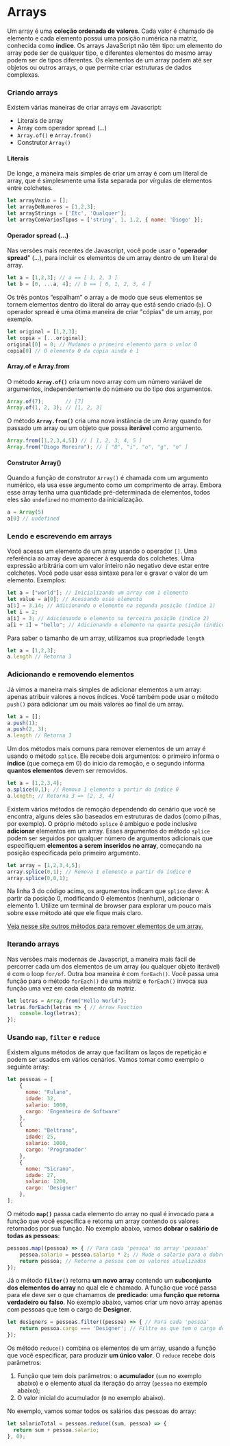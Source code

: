 # Arrays

Um array é uma **coleção ordenada de valores**. Cada valor é chamado de elemento e cada elemento possui uma posição numérica na matriz, conhecida como **índice**. Os arrays JavaScript não têm tipo: um elemento do array pode ser de qualquer tipo, e diferentes elementos do mesmo array podem ser de tipos diferentes. Os elementos de um array podem até ser objetos ou outros arrays, o que permite criar estruturas de dados complexas.

### Criando arrays

Existem várias maneiras de criar arrays em Javascript:

* Literais de array
* Array com operador spread \(...\)
* `Array.of()` e `Array.from()`
* Construtor `Array()` 

#### Literais

De longe, a maneira mais simples de criar um array é com um literal de array, que é simplesmente uma lista separada por vírgulas de elementos entre colchetes.

```javascript
let arrayVazio = [];
let arrayDeNumeros = [1,2,3];
let arrayStrings = ['Etc', 'Qualquer'];
let arrayComVariosTipos = ['string', 1, 1.2, { nome: 'Diogo' }];
```

#### Operador spread \(...\)

Nas versões mais recentes de Javascript, você pode usar o "**operador spread**" \(...\), para incluir os elementos de um array dentro de um literal de array.

```javascript
let a = [1,2,3]; // a == [ 1, 2, 3 ]
let b = [0, ...a, 4]; // b == [ 0, 1, 2, 3, 4 ]
```

Os três pontos “espalham” o array `a` de modo que seus elementos se tornem elementos dentro do literal do array que está sendo criado \(`b`\). O operador spread é uma ótima maneira de criar "cópias" de um array, por exemplo.

```javascript
let original = [1,2,3];
let copia = [...original];
original[0] = 0; // Mudamos o primeiro elemento para o valor 0
copia[0] // O elemento 0 da cópia ainda é 1
```

#### Array.of e Array.from

O método **`Array.of()`** cria um novo array com um número variável de argumentos, independentemente do número ou do tipo dos argumentos.

```javascript
Array.of(7);       // [7]
Array.of(1, 2, 3); // [1, 2, 3]
```

O método **`Array.from()`** cria uma nova instância de um Array quando for passado um array ou um objeto que possa **iterável** como argumento.

```javascript
Array.from([1,2,3,4,5]) // [ 1, 2, 3, 4, 5 ]
Array.from("Diogo Moreira"); // [ "D", "i", "o", "g", "o" ]
```

#### Construtor Array\(\)

Quando a função de construtor `Array()` é chamada com um argumento numérico, ela usa esse argumento como um comprimento de array. Embora esse array tenha uma quantidade pré-determinada de elementos, todos eles são `undefined` no momento da inicialização.

```javascript
a = Array(5)
a[0] // undefined
```

### Lendo e escrevendo em arrays

Você acessa um elemento de um array usando o operador `[]`. Uma referência ao array deve aparecer à esquerda dos colchetes. Uma expressão arbitrária com um valor inteiro não negativo deve estar entre colchetes. Você pode usar essa sintaxe para ler e gravar o valor de um elemento. Exemplos:

```javascript
let a = ["world"]; // Inicializando um array com 1 elemento
let value = a[0]; // Acessando esse elemento
a[1] = 3.14; // Adicionando o elemento na segunda posição (índice 1)
let i = 2;
a[i] = 3; // Adicionando o elemento na terceira posição (indice 2)
a[i + 1] = "hello"; // Adicionando o elemento na quarta posição (indice 3)
```

Para saber o tamanho de um array, utilizamos sua propriedade `length`

```javascript
let a = [1,2,3];
a.length // Retorna 3
```

### Adicionando e removendo elementos

Já vimos a maneira mais simples de adicionar elementos a um array: apenas atribuir valores a novos índices. Você também pode usar o método `push()` para adicionar um ou mais valores ao final de um array.

```javascript
let a = [];
a.push(1);
a.push(2, 3);
a.length // Retorna 3
```

Um dos métodos mais comuns para remover elementos de um array é usando o método `splice`. Ele recebe dois argumentos: o primeiro informa o **índice** \(que começa em 0\) do início da remoção, e o segundo informa **quantos elementos** devem ser removidos.

```javascript
let a = [1,2,3,4];
a.splice(0,1); // Remova 1 elemento a partir do índice 0
a.length; // Retorna 3 => [2, 3, 4]
```

Existem vários métodos de remoção dependendo do cenário que você se encontra, alguns deles são baseados em estruturas de dados \(como pilhas, por exemplo\). O próprio método `splice` é ambiguo e pode inclusive **adicionar** elementos em um array. Esses argumentos do método `splice` podem ser seguidos por qualquer número de argumentos adicionais que especifiquem **elementos a serem inseridos no array**, começando na posição especificada pelo primeiro argumento.

```javascript
let array = [1,2,3,4,5];
array.splice(0,1); // Remova 1 elemento a partir do índice 0
array.splice(0,0,1);
```

Na linha 3 do código acima, os argumentos indicam que `splice` deve: A partir da posição 0, modificando 0 elementos \(nenhum\), adicionar o elemento 1. Utilize um terminal de browser para explorar um pouco mais sobre esse método até que ele fique mais claro.

[Veja nesse site outros métodos para remover elementos de um array.](https://love2dev.com/blog/javascript-remove-from-array/)

### Iterando arrays

Nas versões mais modernas de Javascript, a maneira mais fácil de percorrer cada um dos elementos de um array \(ou qualquer objeto iterável\) é com o loop `for/of`. Outra boa maneira é com `forEach()`. Você passa uma função para o método `forEach()` de uma matriz e `forEach()` invoca sua função uma vez em cada elemento da matriz.

```javascript
let letras = Array.from("Hello World");
letras.forEach(letras => { // Arrow Function
    console.log(letras);
});
```

### Usando `map`, `filter` e `reduce`

Existem alguns métodos de array que facilitam os laços de repetição e podem ser usados em vários cenários. Vamos tomar como exemplo o seguinte array:

```javascript
let pessoas = [
	{
	  nome: "Fulano",
	  idade: 32,
	  salario: 1000,
	  cargo: 'Engenheiro de Software'
	},
	{
	  nome: "Beltrano",
	  idade: 25,
	  salario: 1000,
	  cargo: 'Programador'
	},
	{
	  nome: "Sicrano",
	  idade: 27,
	  salario: 1200,
	  cargo: 'Designer'
	},
];
```

O método **`map()`** passa cada elemento do array no qual é invocado para a função que você especifica e retorna um array contendo os valores retornados por sua função. No exemplo abaixo, vamos **dobrar o salário de todas as pessoas**:

```javascript
pessoas.map((pessoa) => { // Para cada 'pessoa' no array 'pessoas'
    pessoa.salario = pessoa.salario * 2; // Mude o salario para o dobro
    return pessoa; // Retorne a pessoa com os valores atualizados
});
```

Já o método **`filter()`** retorna **um novo array** contendo um **subconjunto dos elementos do array** no qual ele é chamado. A função que você passa para ele deve ser o que chamamos de **predicado**: uma **função que retorna verdadeiro ou falso**. No exemplo abaixo, vamos criar um novo array apenas com pessoas que tem o cargo de **Designer**.

```javascript
let designers = pessoas.filter((pessoa) => { // Para cada 'pessoa'
    return pessoa.cargo === 'Designer'; // Filtre os que tem o cargo designer
});
```

Os método `reduce()` combina os elementos de um array, usando a função que você especificar, para produzir **um único valor**. O `reduce` recebe dois parâmetros:

1. Função que tem dois parâmetros: o **acumulador** \(`sum` no exemplo abaixo\) e o elemento atual da iteração do array \(`pessoa` no exemplo abaixo\);
2. O valor inicial do acumulador \(`0` no exemplo abaixo\).

No exemplo, vamos somar todos os salários das pessoas do array:

```javascript
let salarioTotal = pessoas.reduce((sum, pessoa) => {
  return sum + pessoa.salario;
}, 0);
```



